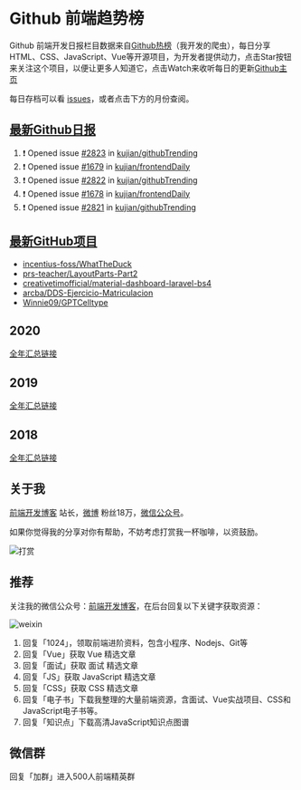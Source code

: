 # Github 前端趋势榜

Github 前端开发日报栏目数据来自[Github热榜](https://github.qdkfweb.cn/)（我开发的爬虫），每日分享HTML、CSS、JavaScript、Vue等开源项目，为开发者提供动力，点击Star按钮来关注这个项目，以便让更多人知道它，点击Watch来收听每日的更新[Github主页](https://github.com/kujian/githubTrending)

每日存档可以看 [issues](https://github.com/kujian/githubTrending/issues)，或者点击下方的月份查阅。

## [最新Github日报](https://github.com/kujian/githubTrending/issues)

<!--START_SECTION:activity-->
1. ❗ Opened issue [#2823](https://github.com/kujian/githubTrending/issues/2823) in [kujian/githubTrending](https://github.com/kujian/githubTrending)
2. ❗ Opened issue [#1679](https://github.com/kujian/frontendDaily/issues/1679) in [kujian/frontendDaily](https://github.com/kujian/frontendDaily)
3. ❗ Opened issue [#2822](https://github.com/kujian/githubTrending/issues/2822) in [kujian/githubTrending](https://github.com/kujian/githubTrending)
4. ❗ Opened issue [#1678](https://github.com/kujian/frontendDaily/issues/1678) in [kujian/frontendDaily](https://github.com/kujian/frontendDaily)
5. ❗ Opened issue [#2821](https://github.com/kujian/githubTrending/issues/2821) in [kujian/githubTrending](https://github.com/kujian/githubTrending)
<!--END_SECTION:activity-->


## [最新GitHub项目](https://github.qdkfweb.cn/)

<!-- BLOG-POST-LIST:START -->
- [incentius-foss/WhatTheDuck](https://github.qdkfweb.cn/incentius-foss-whattheduck/)
- [prs-teacher/LayoutParts-Part2](https://github.qdkfweb.cn/prs-teacher-layoutparts-part2/)
- [creativetimofficial/material-dashboard-laravel-bs4](https://github.qdkfweb.cn/creativetimofficial-material-dashboard-laravel-bs4/)
- [arcba/DDS-Ejercicio-Matriculacion](https://github.qdkfweb.cn/arcba-dds-ejercicio-matriculacion/)
- [Winnie09/GPTCelltype](https://github.qdkfweb.cn/winnie09-gptcelltype/)
<!-- BLOG-POST-LIST:END -->

## 2020
[全年汇总链接](https://github.com/kujian/githubTrending/tree/master/2020)
## 2019
[全年汇总链接](https://github.com/kujian/githubTrending/tree/master/2019)

## 2018
[全年汇总链接](https://github.com/kujian/githubTrending/tree/master/2018)

## 关于我

[前端开发博客](https://qdkfweb.cn/) 站长，[微博](https://weibo.com/kujian) 粉丝18万，[微信公众号](https://open.weixin.qq.com/qr/code?username=caibaojian_com)。


如果你觉得我的分享对你有帮助，不妨考虑打赏我一杯咖啡，以资鼓励。

![打赏](https://upload-images.jianshu.io/upload_images/570843-db4053c67a8c9ea9.png)

## 推荐

关注我的微信公众号：[前端开发博客](https://open.weixin.qq.com/qr/code?username=caibaojian_com)，在后台回复以下关键字获取资源：

![weixin](https://pic.qdkfweb.cn/uploads/2023/11/weixin.png)

1. 回复「1024」，领取前端进阶资料，包含小程序、Nodejs、Git等
2. 回复「Vue」获取 Vue 精选文章
3. 回复「面试」获取 面试 精选文章
4. 回复「JS」获取 JavaScript 精选文章
5. 回复「CSS」获取 CSS 精选文章
7. 回复「电子书」下载我整理的大量前端资源，含面试、Vue实战项目、CSS和JavaScript电子书等。
8. 回复「知识点」下载高清JavaScript知识点图谱

## 微信群

回复「加群」进入500人前端精英群


